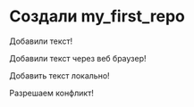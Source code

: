 ﻿# Создали my_first_repo

Добавили текст!

Добавили текст через веб браузер!


Добавить текст локально!


Разрешаем конфликт!

